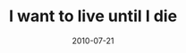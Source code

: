 ---
layout: base.njk
title : 'I want to live until I die' 
view_title : 'I want to live until I die' 
year : '2010' 
date : '2010-07-21' 
img_file : '/drawing/iwanttoliveuntilidie.png' 
html_file : 'iwanttoliveuntilidie' 
next_html : 'whataretherules.html' 
year_order : '104' 
permalink : "title/{{html_file}}.html"
---